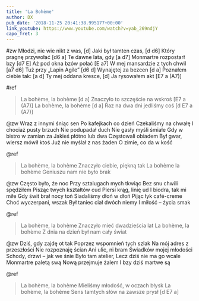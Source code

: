 ```yaml
---
title: 'La Bohème'
author: DX
pub_date: '2018-11-25 20:41:38.995177+00:00'
link_youtube: https://www.youtube.com/watch?v=yab_269ndjY
capo_fret: 3
---
```


#zw
Młodzi, nie wie nikt z was,  [d]
Jaki był tamten czas, [d d6]
Który pragnę przywołać [d6 a]
Te dawne lata, gdy [a d7]
Monmartre rozpostarł bzy [d7 E]
Aż pod okna bzów połać [E a7]
W mej mansardzie z tych chwil [a7 d6]
Tuż przy „Lapin Agile” [d6 d]
Wynajętej za bezcen [d a]
Poznałem ciebie tak: [a d]
Ty mej oddana kresce, [d]
Ja rysowałem akt [E7 a (A7)]

#ref
>La bohème, la bohème [d a]
>Znaczyło to szczęście na wskroś  [E7 a (A7)]
>La bohème, la bohème [d a]
>Raz na dwa dni jedliśmy coś  [d E7 a (A7)]

@zw
Wraz z innymi śniąc sen
Po kafejkach co dzień
Czekaliśmy na chwałę
I chociaż pusty brzuch
Nie podupadał duch
Nie gasły myśli śmiałe
Gdy w bistro w zamian za
Jakieś płótno lub dwa
Częstowali obiadem
Był gwar, wiersz mówił ktoś
Już nie myślał z nas żaden
O zimie, co da w kość

@ref
>La bohème, la bohème
>Znaczyło ciebie, piękną tak
>La bohème la bohème
>Geniuszu nam nie było brak

@zw
Często było, że noc
Przy sztalugach mych tkwiąc
Bez snu chwili spędziłem
Pisząc twych kształtów cud
Piersi krąg, linię ud
I biodra, tak mi miłe
Gdy świt brał nocy toń
Siadaliśmy dłoń w dłoń
Pijąc łyk café-creme
Choć wyczerpani, wszak
Był taniec ciał dwóch niemy
I miłość – życia smak

@ref
>La bohème, la bohème
>Znaczyło mieć dwadzieścia lat
>La bohème, la bohème
>Z dnia na dzień był nam cały świat

@zw
Dziś, gdy zajdę ot tak
Poprzez wspomnień tych szlak
Na mój adres z przeszłości
Nie rozpoznaję ścian
Ani ulic, ni bram
Świadków mojej młodości
Schody, drzwi – jak we śnie
Było tam atelier,
Lecz dziś nie ma go wcale
Monmartre paletą swą
Nową przejmuje żalem
I bzy dziś martwe są

@ref
>La bohème, la bohème
>Mieliśmy młodość, w oczach błysk
>La bohème, la bohème
>Sens tamtych słów na zawsze prysł [d E7 a]